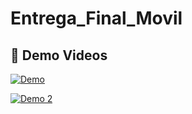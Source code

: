 # Entrega_Final_Movil

## 🎥 Demo Videos

[![Demo](https://img.youtube.com/vi/fFWO2N6fPK8/0.jpg)](https://www.youtube.com/watch?v=fFWO2N6fPK8)

[![Demo 2](https://img.youtube.com/vi/QZDc3_tft-A/0.jpg)](https://www.youtube.com/watch?v=QZDc3_tft-A)
